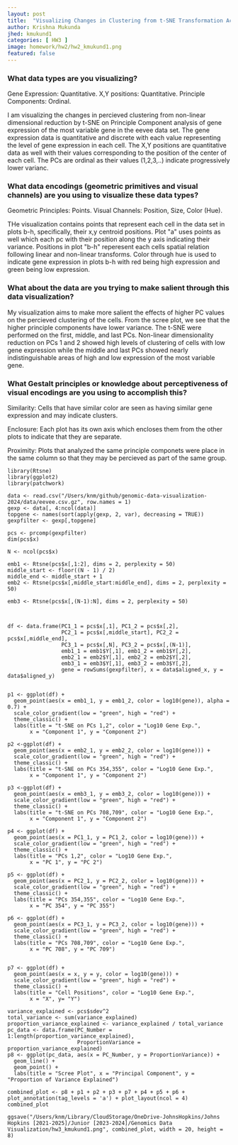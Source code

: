```yaml
---
layout: post
title:  "Visualizing Changes in Clustering from t-SNE Transformation Across Key Principal Component Pairs: Exploring Extremes and Intermediates"
author: Krishna Mukunda
jhed: kmukund1
categories: [ HW3 ]
image: homework/hw2/hw2_kmukund1.png
featured: false
---
```


### What data types are you visualizing?
Gene Expression: Quantitative.
X,Y positions: Quantitative.
Principle Components: Ordinal.

I am visualizing the changes in percieved clustering from non-linear dimensional reduction by t-SNE on Principle Component analysis of gene expression of the most variable gene in the eevee data set. The gene expression data is quantitative and discrete with each value representing the level of gene expression in each cell. The X,Y positions are quantitative data as well with their values corresponding to the position of the center of each cell. The PCs are ordinal as their values (1,2,3,..) indicate progressively lower varianc. 

### What data encodings (geometric primitives and visual channels) are you using to visualize these data types?
Geometric Principles: Points.
Visual Channels: Position, Size, Color (Hue).

THe visualization contains points that represent each cell in the data set in plots b-h, specifically, their x,y centroid positions. Plot "a" uses points as well which each pc with their position along the y axis indicating their   variance. Positions in plot "b-h" reperesent each cells spatial relation following linear and non-linear transforms. Color through hue is used to indicate gene expression in plots b-h with red being high expression and green being low expression.

### What about the data are you trying to make salient through this data visualization? 
My visualization aims to make more salient the effects of higher PC values on the percieved clustering of the cells. From the scree plot, we see that the higher principle components have lower variance. The t-SNE were performed on the first, middle, and last PCs. Non-linear dimensionality reduction on PCs 1 and 2 showed high levels of clustering of cells with low gene expression while the middle and last PCs showed nearly indistinguishable areas of high and low expression of the most variable gene. 


### What Gestalt principles or knowledge about perceptiveness of visual encodings are you using to accomplish this?
Similarity: Cells that have similar color are seen as having similar gene expression and may indicate clusters.

Enclosure: Each plot has its own axis which encloses them from the other plots to indicate that they are separate. 

Proximity: Plots that analyzed the same principle componets were place in the same column so that they may be percieved as part of the same group.

```{r}
library(Rtsne)
library(ggplot2)
library(patchwork)

data <- read.csv("/Users/knm/github/genomic-data-visualization-2024/data/eevee.csv.gz", row.names = 1)
gexp <- data[, 4:ncol(data)]
topgene <- names(sort(apply(gexp, 2, var), decreasing = TRUE))
gexpfilter <- gexp[,topgene]

pcs <- prcomp(gexpfilter)
dim(pcs$x)

N <- ncol(pcs$x)

emb1 <- Rtsne(pcs$x[,1:2], dims = 2, perplexity = 50)
middle_start <- floor((N - 1) / 2)
middle_end <- middle_start + 1
emb2 <- Rtsne(pcs$x[,middle_start:middle_end], dims = 2, perplexity = 50)

emb3 <- Rtsne(pcs$x[,(N-1):N], dims = 2, perplexity = 50)



df <- data.frame(PC1_1 = pcs$x[,1], PC1_2 = pcs$x[,2], 
                 PC2_1 = pcs$x[,middle_start], PC2_2 = pcs$x[,middle_end],
                 PC3_1 = pcs$x[,N], PC3_2 = pcs$x[,(N-1)], 
                 emb1_1 = emb1$Y[,1], emb1_2 = emb1$Y[,2],
                 emb2_1 = emb2$Y[,1], emb2_2 = emb2$Y[,2],
                 emb3_1 = emb3$Y[,1], emb3_2 = emb3$Y[,2],
                 gene = rowSums(gexpfilter), x = data$aligned_x, y = data$aligned_y)


p1 <- ggplot(df) +
  geom_point(aes(x = emb1_1, y = emb1_2, color = log10(gene)), alpha = 0.7) +
  scale_color_gradient(low = "green", high = "red") +
  theme_classic() +
  labs(title = "t-SNE on PCs 1,2", color = "Log10 Gene Exp.", 
       x = "Component 1", y = "Component 2")

p2 <-ggplot(df) + 
  geom_point(aes(x = emb2_1, y = emb2_2, color = log10(gene))) +
  scale_color_gradient(low = "green", high = "red") +
  theme_classic() +
  labs(title = "t-SNE on PCs 354,355", color = "Log10 Gene Exp.", 
       x = "Component 1", y = "Component 2")

p3 <-ggplot(df) + 
  geom_point(aes(x = emb3_1, y = emb3_2, color = log10(gene))) +
  scale_color_gradient(low = "green", high = "red") +
  theme_classic() +
  labs(title = "t-SNE on PCs 708,709", color = "Log10 Gene Exp.", 
       x = "Component 1", y = "Component 2")

p4 <- ggplot(df) + 
  geom_point(aes(x = PC1_1, y = PC1_2, color = log10(gene))) +
  scale_color_gradient(low = "green", high = "red") +
  theme_classic() +
  labs(title = "PCs 1,2", color = "Log10 Gene Exp.",
       x = "PC 1", y = "PC 2")

p5 <- ggplot(df) + 
  geom_point(aes(x = PC2_1, y = PC2_2, color = log10(gene))) +
  scale_color_gradient(low = "green", high = "red") +
  theme_classic() +
  labs(title = "PCs 354,355", color = "Log10 Gene Exp.",
       x = "PC 354", y = "PC 355")

p6 <- ggplot(df) + 
  geom_point(aes(x = PC3_1, y = PC3_2, color = log10(gene))) +
  scale_color_gradient(low = "green", high = "red") +
  theme_classic() +
  labs(title = "PCs 708,709", color = "Log10 Gene Exp.", 
       x = "PC 708", y = "PC 709")


p7 <- ggplot(df) + 
  geom_point(aes(x = x, y = y, color = log10(gene))) +
  scale_color_gradient(low = "green", high = "red") +
  theme_classic() +
  labs(title = "Cell Positions", color = "Log10 Gene Exp.", 
       x = "X", y= "Y")

variance_explained <- pcs$sdev^2
total_variance <- sum(variance_explained)
proportion_variance_explained <- variance_explained / total_variance
pc_data <- data.frame(PC_Number = 1:length(proportion_variance_explained), 
                      ProportionVariance = proportion_variance_explained)
p8 <- ggplot(pc_data, aes(x = PC_Number, y = ProportionVariance)) +
  geom_line() + 
  geom_point() +
  labs(title = "Scree Plot", x = "Principal Component", y = "Proportion of Variance Explained")

combined_plot <- p8 + p1 + p2 + p3 + p7 + p4 + p5 + p6 + plot_annotation(tag_levels = 'a') + plot_layout(ncol = 4)
combined_plot

ggsave("/Users/knm/Library/CloudStorage/OneDrive-JohnsHopkins/Johns Hopkins [2021-2025]/Junior [2023-2024]/Genomics Data Visualization/hw3_kmukund1.png", combined_plot, width = 20, height = 8)
```

